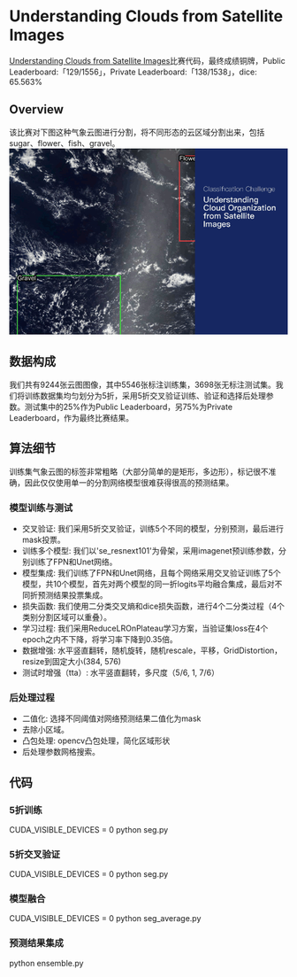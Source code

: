 # Understanding Clouds from Satellite Images
[Understanding Clouds from Satellite Images](https://www.kaggle.com/c/understanding_cloud_organization)比赛代码，最终成绩铜牌，Public Leaderboard:「129/1556」，Private Leaderboard:「138/1538」，dice: 65.563%

## Overview
该比赛对下图这种气象云图进行分割，将不同形态的云区域分割出来，包括sugar、flower、fish、gravel。
![](/相关图片/气象云图.gif "气象云图")

## 数据构成
我们共有9244张云图图像，其中5546张标注训练集，3698张无标注测试集。我们将训练数据集均匀划分为5折，采用5折交叉验证训练、验证和选择后处理参数。测试集中的25%作为Public Leaderboard，另75%为Private Leaderboard，作为最终比赛结果。

## 算法细节
训练集气象云图的标签非常粗略（大部分简单的是矩形，多边形），标记很不准确，因此仅仅使用单一的分割网络模型很难获得很高的预测结果。
### 模型训练与测试
 - 交叉验证: 我们采用5折交叉验证，训练5个不同的模型，分别预测，最后进行mask投票。
 - 训练多个模型: 我们以'se_resnext101'为骨架，采用imagenet预训练参数，分别训练了FPN和Unet网络。
 - 模型集成: 我们训练了FPN和Unet网络，且每个网络采用交叉验证训练了5个模型，共10个模型，首先对两个模型的同一折logits平均融合集成，最后对不同折预测结果投票集成。
 - 损失函数: 我们使用二分类交叉熵和dice损失函数，进行4个二分类过程（4个类别分割区域可以重叠）。
 - 学习过程: 我们采用ReduceLROnPlateau学习方案，当验证集loss在4个epoch之内不下降，将学习率下降到0.35倍。
 - 数据增强: 水平竖直翻转，随机旋转，随机rescale，平移，GridDistortion，resize到固定大小(384, 576)
 - 测试时增强（tta）: 水平竖直翻转，多尺度（5/6, 1, 7/6）

### 后处理过程
 - 二值化: 选择不同阈值对网络预测结果二值化为mask
 - 去除小区域。
 - 凸包处理: opencv凸包处理，简化区域形状
 - 后处理参数网格搜索。

## 代码
### 5折训练
CUDA_VISIBLE_DEVICES = 0 python seg.py
### 5折交叉验证
CUDA_VISIBLE_DEVICES = 0 python seg.py
### 模型融合
CUDA_VISIBLE_DEVICES = 0 python seg_average.py
### 预测结果集成
python ensemble.py


